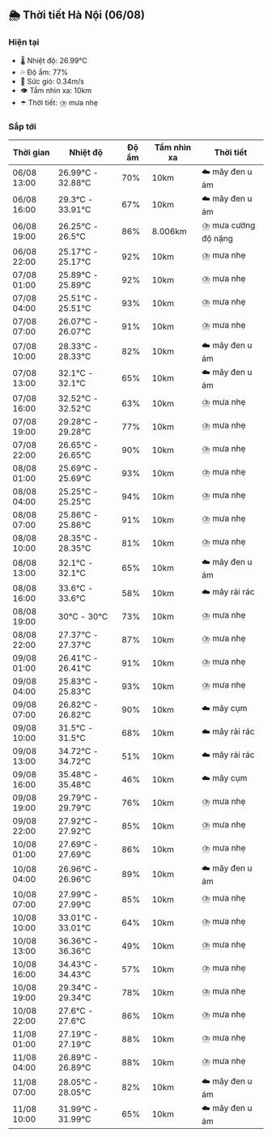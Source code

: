 ## 🌦️ Thời tiết Hà Nội (06/08)

### Hiện tại

- 🌡️ Nhiệt độ: 26.99℃
- 💦 Độ ẩm: 77%
- 💨 Sức gió: 0.34m/s
- 👁️ Tầm nhìn xa: 10km
- ☂️ Thời tiết: ⛈️ mưa nhẹ

### Sắp tới

| Thời gian | Nhiệt độ | Độ ẩm | Tầm nhìn xa | Thời tiết |
| --- | --- | --- | --- | --- |
| 06/08 13:00 | 26.99℃ - 32.88℃ | 70% | 10km | ☁️ mây đen u ám |
| 06/08 16:00 | 29.3℃ - 33.91℃ | 67% | 10km | ☁️ mây đen u ám |
| 06/08 19:00 | 26.25℃ - 26.5℃ | 86% | 8.006km | ⛈️ mưa cường độ nặng |
| 06/08 22:00 | 25.17℃ - 25.17℃ | 92% | 10km | ⛈️ mưa nhẹ |
| 07/08 01:00 | 25.89℃ - 25.89℃ | 92% | 10km | ⛈️ mưa nhẹ |
| 07/08 04:00 | 25.51℃ - 25.51℃ | 93% | 10km | ⛈️ mưa nhẹ |
| 07/08 07:00 | 26.07℃ - 26.07℃ | 91% | 10km | ⛈️ mưa nhẹ |
| 07/08 10:00 | 28.33℃ - 28.33℃ | 82% | 10km | ☁️ mây đen u ám |
| 07/08 13:00 | 32.1℃ - 32.1℃ | 65% | 10km | ☁️ mây đen u ám |
| 07/08 16:00 | 32.52℃ - 32.52℃ | 63% | 10km | ⛈️ mưa nhẹ |
| 07/08 19:00 | 29.28℃ - 29.28℃ | 77% | 10km | ⛈️ mưa nhẹ |
| 07/08 22:00 | 26.65℃ - 26.65℃ | 90% | 10km | ⛈️ mưa nhẹ |
| 08/08 01:00 | 25.69℃ - 25.69℃ | 93% | 10km | ⛈️ mưa nhẹ |
| 08/08 04:00 | 25.25℃ - 25.25℃ | 94% | 10km | ⛈️ mưa nhẹ |
| 08/08 07:00 | 25.86℃ - 25.86℃ | 91% | 10km | ⛈️ mưa nhẹ |
| 08/08 10:00 | 28.35℃ - 28.35℃ | 81% | 10km | ⛈️ mưa nhẹ |
| 08/08 13:00 | 32.1℃ - 32.1℃ | 65% | 10km | ☁️ mây đen u ám |
| 08/08 16:00 | 33.6℃ - 33.6℃ | 58% | 10km | ☁️ mây rải rác |
| 08/08 19:00 | 30℃ - 30℃ | 73% | 10km | ⛈️ mưa nhẹ |
| 08/08 22:00 | 27.37℃ - 27.37℃ | 87% | 10km | ⛈️ mưa nhẹ |
| 09/08 01:00 | 26.41℃ - 26.41℃ | 91% | 10km | ⛈️ mưa nhẹ |
| 09/08 04:00 | 25.83℃ - 25.83℃ | 93% | 10km | ⛈️ mưa nhẹ |
| 09/08 07:00 | 26.82℃ - 26.82℃ | 90% | 10km | ☁️ mây cụm |
| 09/08 10:00 | 31.5℃ - 31.5℃ | 68% | 10km | ☁️ mây rải rác |
| 09/08 13:00 | 34.72℃ - 34.72℃ | 51% | 10km | ☁️ mây rải rác |
| 09/08 16:00 | 35.48℃ - 35.48℃ | 46% | 10km | ☁️ mây cụm |
| 09/08 19:00 | 29.79℃ - 29.79℃ | 76% | 10km | ⛈️ mưa nhẹ |
| 09/08 22:00 | 27.92℃ - 27.92℃ | 85% | 10km | ⛈️ mưa nhẹ |
| 10/08 01:00 | 27.69℃ - 27.69℃ | 86% | 10km | ⛈️ mưa nhẹ |
| 10/08 04:00 | 26.96℃ - 26.96℃ | 89% | 10km | ☁️ mây đen u ám |
| 10/08 07:00 | 27.99℃ - 27.99℃ | 85% | 10km | ⛈️ mưa nhẹ |
| 10/08 10:00 | 33.01℃ - 33.01℃ | 64% | 10km | ⛈️ mưa nhẹ |
| 10/08 13:00 | 36.36℃ - 36.36℃ | 49% | 10km | ⛈️ mưa nhẹ |
| 10/08 16:00 | 34.43℃ - 34.43℃ | 57% | 10km | ⛈️ mưa nhẹ |
| 10/08 19:00 | 29.34℃ - 29.34℃ | 78% | 10km | ⛈️ mưa nhẹ |
| 10/08 22:00 | 27.6℃ - 27.6℃ | 86% | 10km | ⛈️ mưa nhẹ |
| 11/08 01:00 | 27.19℃ - 27.19℃ | 88% | 10km | ⛈️ mưa nhẹ |
| 11/08 04:00 | 26.89℃ - 26.89℃ | 88% | 10km | ⛈️ mưa nhẹ |
| 11/08 07:00 | 28.05℃ - 28.05℃ | 82% | 10km | ☁️ mây đen u ám |
| 11/08 10:00 | 31.99℃ - 31.99℃ | 65% | 10km | ☁️ mây đen u ám |
